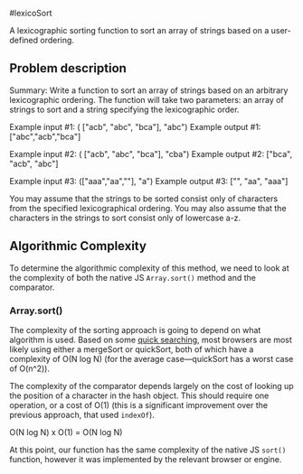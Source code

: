 #lexicoSort

A lexicographic sorting function to sort an array of strings based on a
user-defined ordering.

## Problem description

Summary: Write a function to sort an array of strings based on an arbitrary
lexicographic ordering. The function will take two parameters: an array of
strings to sort and a string specifying the lexicographic order.

Example input #1: ( ["acb", "abc", "bca"], "abc")
Example output #1: ["abc","acb","bca"]

Example input #2: ( ["acb", "abc", "bca"], "cba")
Example output #2: ["bca", "acb", "abc"]

Example input #3: (["aaa","aa",""], "a")
Example output #3: ["", "aa", "aaa"]

You may assume that the strings to be sorted consist only of characters from
the specified lexicographical ordering. You may also assume that the
characters in the strings to sort consist only of lowercase a-z.

## Algorithmic Complexity

To determine the algorithmic complexity of this method, we need to look at the
complexity of both the native JS `Array.sort()` method and the comparator.

### Array.sort()

The complexity of the sorting approach is going to depend on what algorithm is
used. Based on some [quick searching](http://stackoverflow.com/questions/234683/javascript-array-sort-implementation), most browsers are most likely using either
a mergeSort or quickSort, both of which have a complexity of O(N log N) (for the average case—quickSort has a worst case of O(n^2)).

The complexity of the comparator depends largely on the cost of looking up the position of a character in the hash object. This should require one operation, or a cost of O(1) (this is a significant improvement over the previous approach, that used `indexOf`).

O(N log N) x O(1) = O(N log N)

At this point, our function has the same complexity of the native JS `sort()` function, however it was implemented by the relevant browser or engine.
